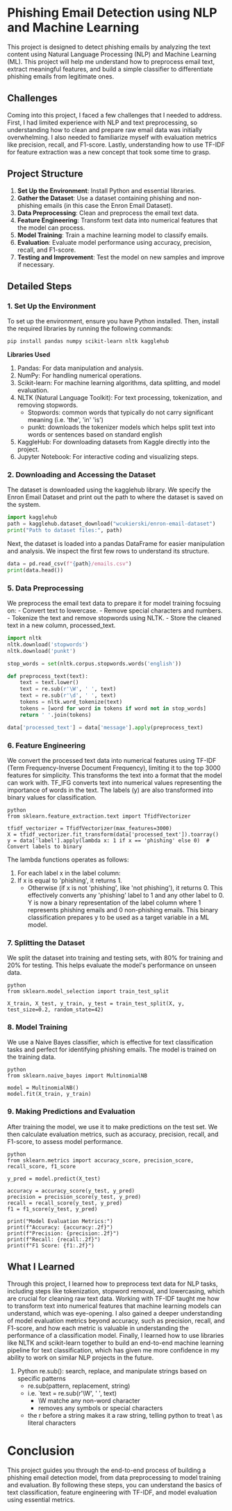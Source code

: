 # Phishing Email Detection using NLP and Machine Learning

This project is designed to detect phishing emails by analyzing the text content using Natural Language Processing (NLP) and Machine Learning (ML). This project will help me understand how to preprocess email text, extract meaningful features, and build a simple classifier to differentiate phishing emails from legitimate ones.

## Challenges

Coming into this project, I faced a few challenges that I needed to address. First, I had limited experience with NLP and text preprocessing, so understanding how to clean and prepare raw email data was initially overwhelming. I also needed to familiarize myself with evaluation metrics like precision, recall, and F1-score. Lastly, understanding how to use TF-IDF for feature extraction was a new concept that took some time to grasp.

## Project Structure

1. **Set Up the Environment**: Install Python and essential libraries.
2. **Gather the Dataset**: Use a dataset containing phishing and non-phishing emails (in this case the Enron Email Dataset).
3. **Data Preprocessing**: Clean and preprocess the email text data.
4. **Feature Engineering**: Transform text data into numerical features that the model can process.
5. **Model Training**: Train a machine learning model to classify emails.
6. **Evaluation**: Evaluate model performance using accuracy, precision, recall, and F1-score.
7. **Testing and Improvement**: Test the model on new samples and improve if necessary.

## Detailed Steps

### 1. Set Up the Environment

To set up the environment, ensure you have Python installed. Then, install the required libraries by running the following commands:

```bash
pip install pandas numpy scikit-learn nltk kagglehub
```

**Libraries Used**
1. Pandas: For data manipulation and analysis.
2. NumPy: For handling numerical operations.
3. Scikit-learn: For machine learning algorithms, data splitting, and model evaluation.
4. NLTK (Natural Language Toolkit): For text processing, tokenization, and removing stopwords.
    - Stopwords: common words that typically do not carry significant meaning (i.e. 'the', 'in' 'is')
    - punkt: downloads the tokenizer models which helps split text into words or sentences based on standard english
4. KaggleHub: For downloading datasets from Kaggle directly into the project.
5. Jupyter Notebook: For interactive coding and visualizing steps.

### 2. Downloading and Accessing the Dataset
The dataset is downloaded using the kagglehub library. We specify the Enron Email Dataset and print out the path to where the dataset is saved on the system.

```python
import kagglehub
path = kagglehub.dataset_download("wcukierski/enron-email-dataset")
print("Path to dataset files:", path)
```

Next, the dataset is loaded into a pandas DataFrame for easier manipulation and analysis. We inspect the first few rows to understand its structure.

```python
data = pd.read_csv(f"{path}/emails.csv") 
print(data.head())
```
### 5. Data Preprocessing
We preprocess the email text data to prepare it for model training focsuing on:
    - Convert text to lowercase.
    - Remove special characters and numbers.
    - Tokenize the text and remove stopwords using NLTK.
    - Store the cleaned text in a new column, processed_text.

``` python
import nltk
nltk.download('stopwords')
nltk.download('punkt')

stop_words = set(nltk.corpus.stopwords.words('english'))

def preprocess_text(text):
    text = text.lower()
    text = re.sub(r'\W', ' ', text)
    text = re.sub(r'\d', ' ', text)
    tokens = nltk.word_tokenize(text)
    tokens = [word for word in tokens if word not in stop_words]
    return ' '.join(tokens)

data['processed_text'] = data['message'].apply(preprocess_text)
```

### 6. Feature Engineering
We convert the processed text data into numerical features using TF-IDF (Term Frequency-Inverse Document Frequency), limiting it to the top 3000 features for simplicity. This transforms the text into a format that the model can work with. TF_IFG converts text into numerical values representing the importance of words in the text. The labels (y) are also transformed into binary values for classification.

```
python
from sklearn.feature_extraction.text import TfidfVectorizer

tfidf_vectorizer = TfidfVectorizer(max_features=3000)
X = tfidf_vectorizer.fit_transform(data['processed_text']).toarray()
y = data['label'].apply(lambda x: 1 if x == 'phishing' else 0)  # Convert labels to binary
```

The lambda functions operates as follows:
1. For each label x in the label column:
2. If x is equal to 'phishing', it returns 1.
    - Otherwise (if x is not 'phishing', like 'not phishing'), it returns 0.
This effectively converts any 'phishing' label to 1 and any other label to 0.
Y is now a binary representation of the label column where 1 represents phishing emails and 0 non-phishing emails. This binary classification prepares y to be used as a target variable in a ML model.

### 7. Splitting the Dataset
We split the dataset into training and testing sets, with 80% for training and 20% for testing. This helps evaluate the model's performance on unseen data.

```
python
from sklearn.model_selection import train_test_split

X_train, X_test, y_train, y_test = train_test_split(X, y, test_size=0.2, random_state=42)
```

### 8. Model Training
We use a Naive Bayes classifier, which is effective for text classification tasks and perfect for identifying phishing emails. The model is trained on the training data.

```
python
from sklearn.naive_bayes import MultinomialNB

model = MultinomialNB()
model.fit(X_train, y_train)
```

### 9. Making Predictions and Evaluation
After training the model, we use it to make predictions on the test set. We then calculate evaluation metrics, such as accuracy, precision, recall, and F1-score, to assess model performance.

```
python
from sklearn.metrics import accuracy_score, precision_score, recall_score, f1_score

y_pred = model.predict(X_test)

accuracy = accuracy_score(y_test, y_pred)
precision = precision_score(y_test, y_pred)
recall = recall_score(y_test, y_pred)
f1 = f1_score(y_test, y_pred)

print("Model Evaluation Metrics:")
print(f"Accuracy: {accuracy:.2f}")
print(f"Precision: {precision:.2f}")
print(f"Recall: {recall:.2f}")
print(f"F1 Score: {f1:.2f}")
```


## What I Learned
Through this project, I learned how to preprocess text data for NLP tasks, including steps like tokenization, stopword removal, and lowercasing, which are crucial for cleaning raw text data. Working with TF-IDF taught me how to transform text into numerical features that machine learning models can understand, which was eye-opening. I also gained a deeper understanding of model evaluation metrics beyond accuracy, such as precision, recall, and F1-score, and how each metric is valuable in understanding the performance of a classification model. Finally, I learned how to use libraries like NLTK and scikit-learn together to build an end-to-end machine learning pipeline for text classification, which has given me more confidence in my ability to work on similar NLP projects in the future.

1. Python re.sub(): search, replace, and manipulate strings based on specific patterns
    - re.sub(pattern, replacement, string)
    - i.e. `text = re.sub(r'\W', ' ', text)
        - \W matche any non-word character 
        - removes any symbols or special characters 
    - the r before a string makes it a raw string, telling python to treat \ as literal characters


# Conclusion
This project guides you through the end-to-end process of building a phishing email detection model, from data preprocessing to model training and evaluation. By following these steps, you can understand the basics of text classification, feature engineering with TF-IDF, and model evaluation using essential metrics.